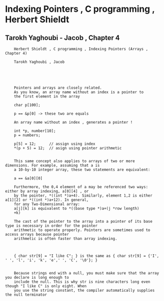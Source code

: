 
# Indexing Pointers , C programming , Herbert Shieldt 
## Tarokh Yaghoubi - Jacob , Chapter 4


		
		Herbert Shieldt , C programming , Indexing Pointers (Arrays , Chapter 4)

		Tarokh Yaghoubi , Jacob





		Pointers and arrays are closely related.
		As you know, an array name without an index is a pointer to
		the first element in the array

		char p[100];

		p == &p[0] -> these two are equals 

		An array name without an index , generates a pointer ! 

		int *p, number[10];
		p = numbers;

		p[5] = 12;		// assign using index  
		*(p + 5) = 12;	// asign using pointer arithmetic 


		This same concept also applies to arrays of two or more dimensions. For example, assuming that a is
		a 10-by-10 integer array, these two statements are equivalent:

		a == &a[0][0]

		Furthermore, the 0,4 element of a may be referenced two ways: either by array indexing, a[0][4] , or
		by the pointer, *((int *)a+4). Similarly, element 1,2 is either a[1][2] or *((int *)a+12). In general,
		for any Two-Dimensional array:
		a[j][k] is equivalent to *((base type *)a+(j *row length)
		+k)

		The cast of the pointer to the array into a pointer of its base type is necessary in order for the pointer
		arithmetic to operate properly. Pointers are sometimes used to access arrays because pointer
		arithmetic is often faster than array indexing.


		
		{ char str[9] = "I like C"; } is the same as { char str[9] = {'I', ' ', 'l', 'i', 'k', 'e',' ', 'C', '\0'};	}

		
		Because strings end with a null, you must make sure that the array you declare is long enough to
		include the null. This is why str is nine characters long even though "I like C" is only eight. When
		you use the string constant, the compiler automatically supplies the null terminator